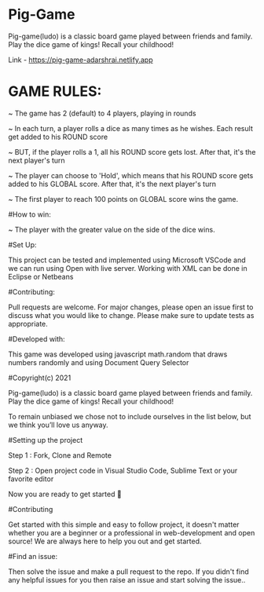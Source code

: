 
# Pig-Game
Pig-game(ludo) is a classic board game played between friends and family. Play the dice game of kings! Recall your childhood!


Link - https://pig-game-adarshrai.netlify.app

# GAME RULES:


~ The game has 2 (default) to 4 players, playing in rounds

~ In each turn, a player rolls a dice as many times as he wishes. Each result get added to his ROUND score

~ BUT, if the player rolls a 1, all his ROUND score gets lost. After that, it's the next player's turn

~ The player can choose to 'Hold', which means that his ROUND score gets added to his GLOBAL score. After that, it's the next player's turn

~ The first player to reach 100 points on GLOBAL score wins the game.


#How to win:

~ The player with the greater value on the side of the dice wins.

#Set Up:

This project can be tested and implemented using Microsoft VSCode and we can run using Open with live server. Working with XML can be done in Eclipse or Netbeans

#Contributing:

Pull requests are welcome. For major changes, please open an issue first to discuss what you would like to change. Please make sure to update tests as appropriate.

#Developed with:

This game was developed using javascript math.random that draws numbers randomly and using Document Query Selector

#Copyright(c) 2021

Pig-game(ludo) is a classic board game played between friends and family. Play the dice game of kings! Recall your childhood!

To remain unbiased we chose not to include ourselves in the list below, but we think you’ll love us anyway.

#Setting up the project

Step 1 : Fork, Clone and Remote

Step 2 : Open project code in Visual Studio Code, Sublime Text or your favorite editor

Now you are ready to get started 🎉

#Contributing

Get started with this simple and easy to follow project, it doesn't matter whether you are a beginner or a professional in web-development and open source!
We are always here to help you out and get started.

#Find an issue:

Then solve the issue and make a pull request to the repo. 
If you didn't find any helpful issues for you then raise an issue and start solving the issue..

